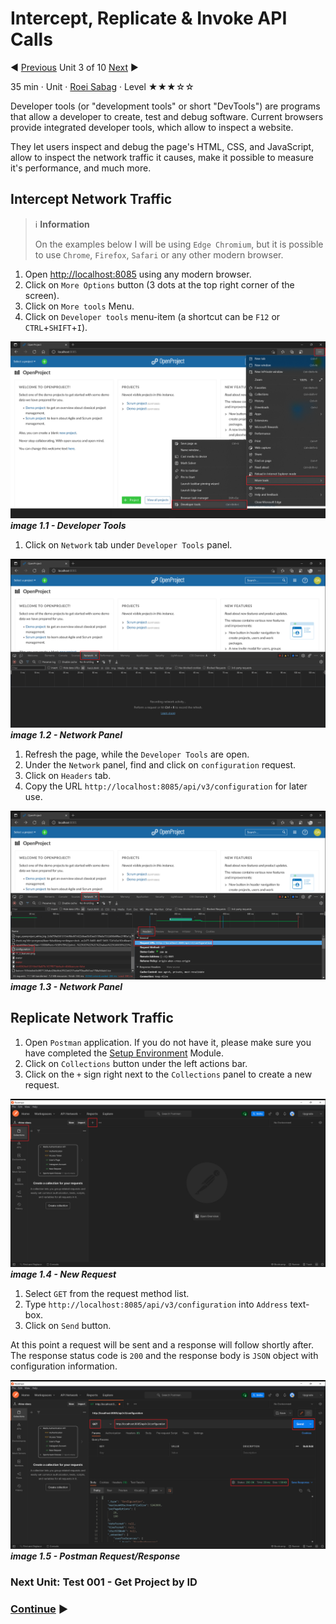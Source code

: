﻿# Intercept, Replicate & Invoke API Calls

:arrow_backward: [Previous](./02.CreateRhinoProject.md) Unit 3 of 10 [Next](./04.Test001GetProjectById.md) :arrow_forward:

35 min · Unit · [Roei Sabag](https://www.linkedin.com/in/roei-sabag-247aa18/) · Level ★★★☆☆
  
Developer tools (or "development tools" or short "DevTools") are programs that allow a developer to create, test and debug software. Current browsers provide integrated developer tools, which allow to inspect a website.  

They let users inspect and debug the page's HTML, CSS, and JavaScript, allow to inspect the network traffic it causes, make it possible to measure it's performance, and much more.

## Intercept Network Traffic
  
> :information_source: **Information**
>  
> On the examples below I will be using `Edge Chromium`, but it is possible to use `Chrome`, `Firefox`, `Safari` or any other modern browser.

1. Open [http://localhost:8085](http://localhost:8085) using any modern browser.
2. Click on `More Options` button (3 dots at the top right corner of the screen).
3. Click on `More tools` Menu.
4. Click on `Developer tools` menu-item (a shortcut can be `F12` or `CTRL`+`SHIFT`+`I`).  

![image 1.1 - Developer Tools](./Images/m01u03_1.png)  
_**image 1.1 - Developer Tools**_  

1. Click on `Network` tab under `Developer Tools` panel.  

![image 1.2 - Network Panel](./Images/m01u03_2.png)  
_**image 1.2 - Network Panel**_  

1. Refresh the page, while the `Developer Tools` are open.
2. Under the `Network` panel, find and click on `configuration` request.
3. Click on `Headers` tab.
4. Copy the URL `http://localhost:8085/api/v3/configuration` for later use.

![image 1.3 - Network Panel](./Images/m01u03_3.png)  
_**image 1.3 - Network Panel**_  

## Replicate Network Traffic

1. Open `Postman` application. If you do not have it, please make sure you have completed the [Setup Environment](../Tutorials.SetupEnvironment/00.Module.md) Module.
2. Click on `Collections` button under the left actions bar.
3. Click on the `+` sign right next to the `Collections` panel to create a new request.  

![image 1.4 - New Request](./Images/m01u03_4.png)  
_**image 1.4 - New Request**_  

1. Select `GET` from the request method list.
2. Type `http://localhost:8085/api/v3/configuration` into `Address` text-box.
3. Click on `Send` button.

At this point a request will be sent and a response will follow shortly after. The response status code is `200` and the response body is `JSON` object with configuration information.  

![image 1.5 - Postman Request/Response](./Images/m01u03_5.png)  
_**image 1.5 - Postman Request/Response**_  

### Next Unit: Test 001 - Get Project by ID

### [Continue](./04.Test001GetProjectById.md) :arrow_forward:
